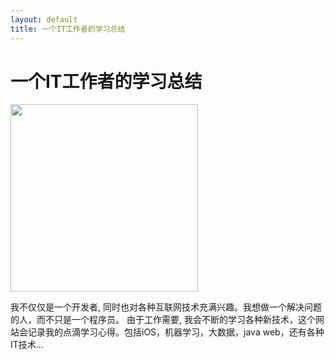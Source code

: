 ```yaml
---
layout: default
title: 一个IT工作者的学习总结
---
```

<div class="blurb">
  <h1>一个IT工作者的学习总结</h1>
  <image src="/resource/april2.jpg" style="width:300px;max-width:auto;"></image>
	<p>
  我不仅仅是一个开发者, 同时也对各种互联网技术充满兴趣。我想做一个解决问题的人，而不只是一个程序员。 由于工作需要, 我会不断的学习各种新技术，这个网站会记录我的点滴学习心得。包括iOS，机器学习，大数据，java web，还有各种IT技术...
  </p>
  <!-- <a href="/about">Read more about my life...</a> -->
</div><!-- /.blurb -->
